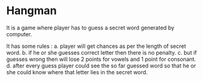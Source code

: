 # Hangman

It is a game where player has to guess a secret word generated by computer.

It has some rules : 
  a. player will get chances as per the length of secret word.
  b. if he or she guesses correct letter then there is no penalty.
  c. but if guesses wrong then will lose 2 points for vowels and 1 point for consonant.
  d. after every guess player could see the so far guessed word so that he or she could know where that letter lies in the secret word.
